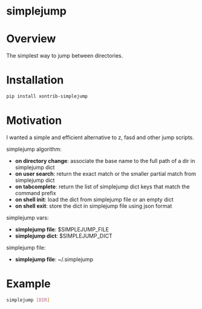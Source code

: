 # simplejump

# Overview

The simplest way to jump between directories.

# Installation

```bash
pip install xontrib-simplejump
```

# Motivation

I wanted a simple and efficient alternative to z, fasd and other jump scripts.

simplejump algorithm:

- **on directory change**: associate the base name to the full path of a dir in simplejump dict
- **on user search**: return the exact match or the smaller partial match from simplejump dict
- **on tabcomplete**: return the list of simplejump dict keys that match the command prefix
- **on shell init**:  load the dict from simplejump file or an empty dict
- **on shell exit**: store the dict in simplejump file using json format

simplejump vars:

- **simplejump file**: $SIMPLEJUMP_FILE
- **simplejump dict**: $SIMPLEJUMP_DICT

simplejump file:

- **simplejump file**: ~/.simplejump

# Example

```bash
simplejump [DIR]
```
